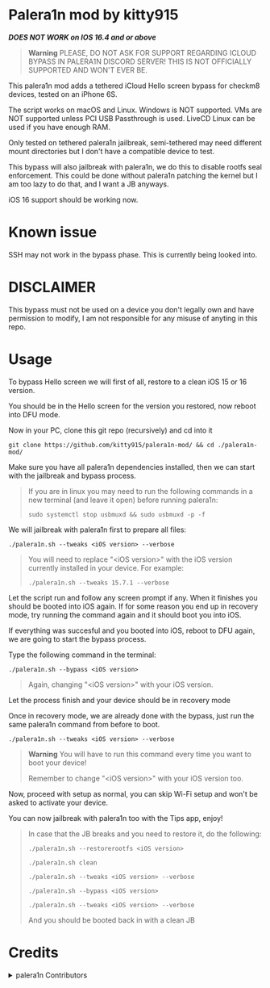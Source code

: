 # Palera1n mod by kitty915
***DOES NOT WORK on IOS 16.4 and or above***
> **Warning** PLEASE, DO NOT ASK FOR SUPPORT REGARDING ICLOUD BYPASS IN PALERA1N DISCORD SERVER! THIS IS NOT OFFICIALLY SUPPORTED AND WON'T EVER BE.

This palera1n mod adds a tethered iCloud Hello screen bypass for checkm8 devices, tested on an iPhone 6S.

The script works on macOS and Linux. Windows is NOT supported. VMs are NOT supported unless PCI USB Passthrough is used. LiveCD Linux can be used if you have enough RAM.

Only tested on tethered palera1n jailbreak, semi-tethered may need different mount directories but I don't have a compatible device to test.

This bypass will also jailbreak with palera1n, we do this to disable rootfs seal enforcement. This could be done without palera1n patching the kernel but I am too lazy to do that, and I want a JB anyways.

iOS 16 support should be working now.

# Known issue

SSH may not work in the bypass phase. This is currently being looked into.

# DISCLAIMER

This bypass must not be used on a device you don't legally own and have permission to modify, I am not responsible for any misuse of anyting in this repo.

# Usage
To bypass Hello screen we will first of all, restore to a clean iOS 15 or 16 version.

You should be in the Hello screen for the version you restored, now reboot into DFU mode.

Now in your PC, clone this git repo (recursively) and cd into it
```
git clone https://github.com/kitty915/palera1n-mod/ && cd ./palera1n-mod/
```

Make sure you have all palera1n dependencies installed, then we can start with the jailbreak and bypass process.

> If you are in linux you may need to run the following commands in a new terminal (and leave it open) before running palera1n:
>
> ``sudo systemctl stop usbmuxd && sudo usbmuxd -p -f``

We will jailbreak with palera1n first to prepare all files:
```
./palera1n.sh --tweaks <iOS version> --verbose
```
>You will need to replace "\<iOS version\>" with the iOS version currently installed in your device. For example:
>
>``./palera1n.sh --tweaks 15.7.1 --verbose``

Let the script run and follow any screen prompt if any. When it finishes you should be booted into iOS again. If for some reason you end up in recovery mode, try running the command again and it should boot you into iOS.

If everything was succesful and you booted into iOS, reboot to DFU again, we are going to start the bypass process.

Type the following command in the terminal:
```
./palera1n.sh --bypass <iOS version>
```
> Again, changing "\<iOS version\>" with your iOS version.

Let the process finish and your device should be in recovery mode

Once in recovery mode, we are already done with the bypass, just run the same palera1n command from before to boot.

```
./palera1n.sh --tweaks <iOS version> --verbose
```
> **Warning** You will have to run this command every time you want to boot your device!
>
> Remember to change "\<iOS version\>" with your iOS version too.

Now, proceed with setup as normal, you can skip Wi-Fi setup and won't be asked to activate your device.

You can now jailbreak with palera1n too with the Tips app, enjoy!

> In case that the JB breaks and you need to restore it, do the following:
> 
> ``./palera1n.sh --restorerootfs <iOS version>``
>
> ``./palera1n.sh clean``
>
> ``./palera1n.sh --tweaks <iOS version> --verbose``
>
> ``./palera1n.sh --bypass <iOS version>``
>
> ``./palera1n.sh --tweaks <iOS version> --verbose``
>
> And you should be booted back in with a clean JB

# Credits
<details><summary>palera1n Contributors</summary>
<p>

Original palera1n credits:
- [Nathan](https://github.com/verygenericname)
    - The ramdisk that dumps blobs, installs pogo to tips app, and duplicates rootfs is a slimmed down version of [SSHRD_Script](https://github.com/verygenericname/SSHRD_Script)
    - For modified [restored_external](https://github.com/verygenericname/sshrd_SSHRD_Script)
    - Also helped Mineek getting the kernel up and running and with the patches
    - Helping with adding multiple device support
    - Fixing issues relating to camera.. etc by switching to fsboot
    - [iBoot64Patcher fork](https://github.com/verygenericname/iBoot64Patcher)
- [Mineek](https://github.com/mineek)
    - For the patching and booting commands
    - Adding tweak support
    - For patchfinders for RELEASE kernels
    - [Kernel15Patcher](https://github.com/mineek/PongoOS/tree/iOS15/checkra1n/Kernel15Patcher)
    - [Kernel64Patcher](https://github.com/mineek/Kernel64Patcher)
- [Amy](https://github.com/elihwyma) for the [Pogo](https://github.com/elihwyma/Pogo) app
- [checkra1n](https://github.com/checkra1n) for the base of the kpf
- [the Procursus Team](https://github.com/ProcursusTeam) for the amazing [bootstrap](https://github.com/ProcursusTeam/Procursus)
- [m1sta](https://github.com/m1stadev) for [pyimg4](https://github.com/m1stadev/PyIMG4)
- [tihmstar](https://github.com/tihmstar) for [pzb](https://github.com/tihmstar/partialZipBrowser)/original [iBoot64Patcher](https://github.com/tihmstar/iBoot64Patcher)/original [liboffsetfinder64](https://github.com/tihmstar/liboffsetfinder64)/[img4tool](https://github.com/tihmstar/img4tool)
- [xerub](https://github.com/xerub) for [img4lib](https://github.com/xerub/img4lib) and [restored_external](https://github.com/xerub/sshrd) in the ramdisk
- [Cryptic](https://github.com/Cryptiiiic) for [iBoot64Patcher](https://github.com/Cryptiiiic/iBoot64Patcher) fork, and [liboffsetfinder64](https://github.com/Cryptiiiic/liboffsetfinder64) fork
- [libimobiledevice](https://github.com/libimobiledevice) for several tools used in this project (irecovery, ideviceenterrecovery etc), and [nikias](https://github.com/nikias) for keeping it up to date
- [Sam Bingner](https://github.com/sbingner) for [Substitute](https://github.com/sbingner/substitute)
- [Serena](https://github.com/SerenaKit) for helping with boot ramdisk.

Mod credits:
- @MatthewPierson: Patched mobileactivationd
- @edwin170: Some code inspired from [dualboot-ios-15-with-14-script](https://github.com/edwin170/dualboot-ios-15-with-14-script/)'s repo
- @kitty915: Modified palera1n script to automate bypass and added instructions in the readme
- @afastaudir8: PR with updated palera1n code
